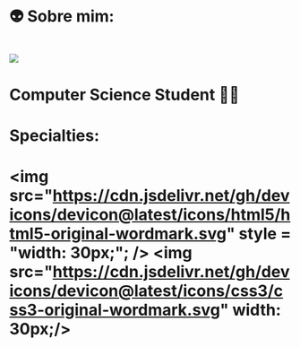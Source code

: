 # 👽 Sobre mim:
# <div> <a href="https://www.linkedin.com/in/seu-usuário-linkedln-aqui" target="_blank"><img loading="lazy" src="https://img.shields.io/badge/-LinkedIn-%230077B5?style=for-the-badge&logo=linkedin&logoColor=white" target="_blank"></a> <div/>
# Computer Science Student 🧑‍💻
# Specialties:
# <img src="https://cdn.jsdelivr.net/gh/devicons/devicon@latest/icons/html5/html5-original-wordmark.svg" style = "width: 30px;"; /> <img src="https://cdn.jsdelivr.net/gh/devicons/devicon@latest/icons/css3/css3-original-wordmark.svg"  width: 30px;/>

